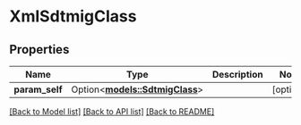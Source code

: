# XmlSdtmigClass

## Properties

Name | Type | Description | Notes
------------ | ------------- | ------------- | -------------
**param_self** | Option<[**models::SdtmigClass**](SdtmigClass.md)> |  | [optional]

[[Back to Model list]](../README.md#documentation-for-models) [[Back to API list]](../README.md#documentation-for-api-endpoints) [[Back to README]](../README.md)


